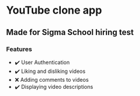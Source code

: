 # YouTube clone app
## Made for Sigma School hiring test

### Features
- ✔️ User Authentication
- ✔️ Liking and disliking videos
- ❌ Adding comments to videos
- ✔️ Displaying video descriptions
